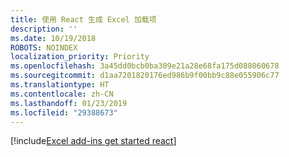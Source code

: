```yaml
---
title: 使用 React 生成 Excel 加载项
description: ''
ms.date: 10/19/2018
ROBOTS: NOINDEX
localization_priority: Priority
ms.openlocfilehash: 3a45dd0bcb0ba309e21a28e68fa175d088060678
ms.sourcegitcommit: d1aa7201820176ed986b9f00bb9c88e055906c77
ms.translationtype: HT
ms.contentlocale: zh-CN
ms.lasthandoff: 01/23/2019
ms.locfileid: "29388673"
---
```

[!include[Excel add-ins get started react](../includes/file-get-started-excel-react.md)]
